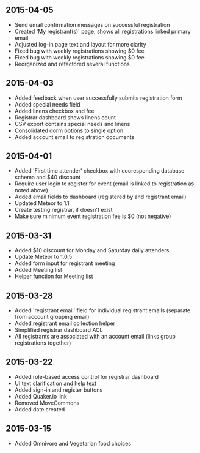 2015-04-05
----------
* Send email confirmation messages on successful registration
* Created 'My registrant(s)' page; shows all registrations linked primary email
* Adjusted log-in page text and layout for more clarity
* Fixed bug with weekly registrations showing $0 fee
* Fixed bug with weekly registrations showing $0 fee
* Reorganized and refactored several functions


2015-04-03
----------
* Added feedback when user successfully submits registration form
* Added special needs field
* Added linens checkbox and fee
* Registrar dashboard shows linens count
* CSV export contains special needs and linens
* Consolidated dorm options to single option
* Added account email to registration documents

2015-04-01
----------
* Added 'First time attender' checkbox with cooresponding database schema and $40 discount
* Require user login to register for event (email is linked to registration as noted above)
* Added email fields to dashboard (registered by and registrant email)
* Updated Meteor to 1.1
* Create testing registrar, if doesn't exist
* Make sure minimum event registration fee is $0 (not negative)

2015-03-31
----------
* Added $10 discount for Monday and Saturday daily attenders
* Update Meteor to 1.0.5
* Added form input for registrant meeting
* Added Meeting list
* Helper function for Meeting list

2015-03-28
----------
* Added 'registrant email' field for individual registrant emails (separate from account grouping email)
* Added registrant email collection helper
* Simplified registrar dashboard ACL
* All registrants are associated with an account email (links group registrations together)

2015-03-22
----------
* Added role-based access control for registrar dashboard
* UI text clarification and help text
* Added sign-in and register buttons
* Added Quaker.io link
* Removed MoveCommons
* Added date created

2015-03-15
----------
* Added Omnivore and Vegetarian food choices

